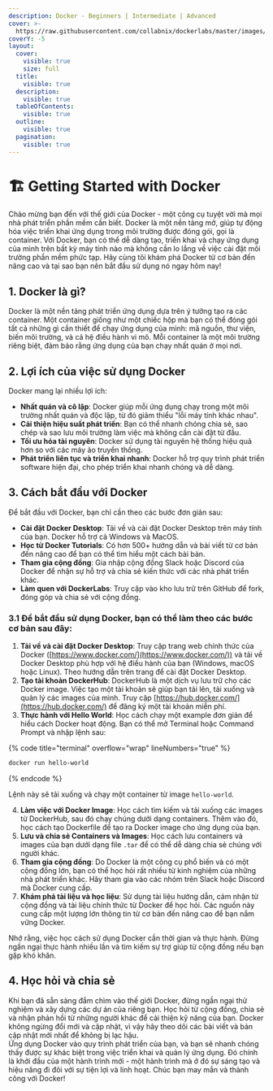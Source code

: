 ```yaml
---
description: Docker - Beginners | Intermediate | Advanced
cover: >-
  https://raw.githubusercontent.com/collabnix/dockerlabs/master/images/dockerlabs.jpeg
coverY: -5
layout:
  cover:
    visible: true
    size: full
  title:
    visible: true
  description:
    visible: true
  tableOfContents:
    visible: true
  outline:
    visible: true
  pagination:
    visible: true
---
```


# 🏗️ Getting Started with Docker

Chào mừng bạn đến với thế giới của Docker - một công cụ tuyệt vời mà mọi nhà phát triển phần mềm cần biết. Docker là một nền tảng mở, giúp tự động hóa việc triển khai ứng dụng trong môi trường được đóng gói, gọi là container. Với Docker, bạn có thể dễ dàng tạo, triển khai và chạy ứng dụng của mình trên bất kỳ máy tính nào mà không cần lo lắng về việc cài đặt môi trường phần mềm phức tạp. Hãy cùng tôi khám phá Docker từ cơ bản đến nâng cao và tại sao bạn nên bắt đầu sử dụng nó ngay hôm nay!

## 1. Docker là gì? <a href="#id-1-docker-la-gi" id="id-1-docker-la-gi"></a>

Docker là một nền tảng phát triển ứng dụng dựa trên ý tưởng tạo ra các container. Một container giống như một chiếc hộp mà bạn có thể đóng gói tất cả những gì cần thiết để chạy ứng dụng của mình: mã nguồn, thư viện, biến môi trường, và cả hệ điều hành vi mô. Mỗi container là một môi trường riêng biệt, đảm bảo rằng ứng dụng của bạn chạy nhất quán ở mọi nơi.

## 2. Lợi ích của việc sử dụng Docker <a href="#id-2-loi-ich-cua-viec-su-dung-docker" id="id-2-loi-ich-cua-viec-su-dung-docker"></a>

Docker mang lại nhiều lợi ích:

* **Nhất quán và cô lập**: Docker giúp mỗi ứng dụng chạy trong một môi trường nhất quán và độc lập, từ đó giảm thiểu "lỗi máy tính khác nhau".
* **Cải thiện hiệu suất phát triển**: Bạn có thể nhanh chóng chia sẻ, sao chép và sao lưu môi trường làm việc mà không cần cài đặt từ đầu.
* **Tối ưu hóa tài nguyên**: Docker sử dụng tài nguyên hệ thống hiệu quả hơn so với các máy ảo truyền thống.
* **Phát triển liên tục và triển khai nhanh**: Docker hỗ trợ quy trình phát triển software hiện đại, cho phép triển khai nhanh chóng và dễ dàng.

## 3. Cách bắt đầu với Docker <a href="#id-3-cach-bat-dau-voi-docker" id="id-3-cach-bat-dau-voi-docker"></a>

Để bắt đầu với Docker, bạn chỉ cần theo các bước đơn giản sau:

* **Cài đặt Docker Desktop**: Tải về và cài đặt Docker Desktop trên máy tính của bạn. Docker hỗ trợ cả Windows và MacOS.
* **Học từ Docker Tutorials**: Có hơn 500+ hướng dẫn và bài viết từ cơ bản đến nâng cao để bạn có thể tìm hiểu một cách bài bản.
* **Tham gia cộng đồng**: Gia nhập cộng đồng Slack hoặc Discord của Docker để nhận sự hỗ trợ và chia sẻ kiến thức với các nhà phát triển khác.
* **Làm quen với DockerLabs**: Truy cập vào kho lưu trữ trên GitHub để fork, đóng góp và chia sẻ với cộng đồng.

### 3.1 Để bắt đầu sử dụng Docker, bạn có thể làm theo các bước cơ bản sau đây:

1. **Tải về và cài đặt Docker Desktop**: Truy cập trang web chính thức của Docker ([https://www.docker.com/](https://www.docker.com/)) và tải về Docker Desktop phù hợp với hệ điều hành của bạn (Windows, macOS hoặc Linux). Theo hướng dẫn trên trang để cài đặt Docker Desktop.
2. **Tạo tài khoản DockerHub**: DockerHub là một dịch vụ lưu trữ cho các Docker image. Việc tạo một tài khoản sẽ giúp bạn tải lên, tải xuống và quản lý các images của mình. Truy cập [https://hub.docker.com/](https://hub.docker.com/) để đăng ký một tài khoản miễn phí.
3. **Thực hành với Hello World**: Học cách chạy một example đơn giản để hiểu cách Docker hoạt động. Bạn có thể mở Terminal hoặc Command Prompt và nhập lệnh sau:

{% code title="terminal" overflow="wrap" lineNumbers="true" %}
```bash
docker run hello-world
```
{% endcode %}

Lệnh này sẽ tải xuống và chạy một container từ image `hello-world`.

4. **Làm việc với Docker Image**: Học cách tìm kiếm và tải xuống các images từ DockerHub, sau đó chạy chúng dưới dạng containers. Thêm vào đó, học cách tạo Dockerfile để tạo ra Docker image cho ứng dụng của bạn.
5. **Lưu và chia sẻ Containers và Images**: Học cách lưu containers và images của bạn dưới dạng file `.tar` để có thể dễ dàng chia sẻ chúng với người khác.
6. **Tham gia cộng đồng**: Do Docker là một công cụ phổ biến và có một cộng đồng lớn, bạn có thể học hỏi rất nhiều từ kinh nghiệm của những nhà phát triển khác. Hãy tham gia vào các nhóm trên Slack hoặc Discord mà Docker cung cấp.
7. **Khám phá tài liệu và học liệu**: Sử dụng tài liệu hướng dẫn, cảm nhận từ cộng đồng và tài liệu chính thức từ Docker để học hỏi. Các nguồn này cung cấp một lượng lớn thông tin từ cơ bản đến nâng cao để bạn nắm vững Docker.

Nhớ rằng, việc học cách sử dụng Docker cần thời gian và thực hành. Đừng ngần ngại thực hành nhiều lần và tìm kiếm sự trợ giúp từ cộng đồng nếu bạn gặp khó khăn.

## 4. Học hỏi và chia sẻ <a href="#id-4-hoc-hoi-va-chia-se" id="id-4-hoc-hoi-va-chia-se"></a>

Khi bạn đã sẵn sàng đắm chìm vào thế giới Docker, đừng ngần ngại thử nghiệm và xây dựng các dự án của riêng bạn. Học hỏi từ cộng đồng, chia sẻ và nhận phản hồi từ những người khác để cải thiện kỹ năng của bạn. Docker không ngừng đổi mới và cập nhật, vì vậy hãy theo dõi các bài viết và bản cập nhật mới nhất để không bị lạc hậu.\
Ứng dụng Docker vào quy trình phát triển của bạn, và bạn sẽ nhanh chóng thấy được sự khác biệt trong việc triển khai và quản lý ứng dụng. Đó chính là khởi đầu của một hành trình mới - một hành trình mà ở đó sự sáng tạo và hiệu năng đi đôi với sự tiện lợi và linh hoạt. Chúc bạn may mắn và thành công với Docker!
